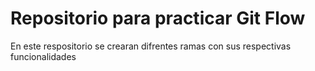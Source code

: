 # Repositorio para practicar Git Flow

En este respositorio se crearan difrentes ramas con sus respectivas funcionalidades
